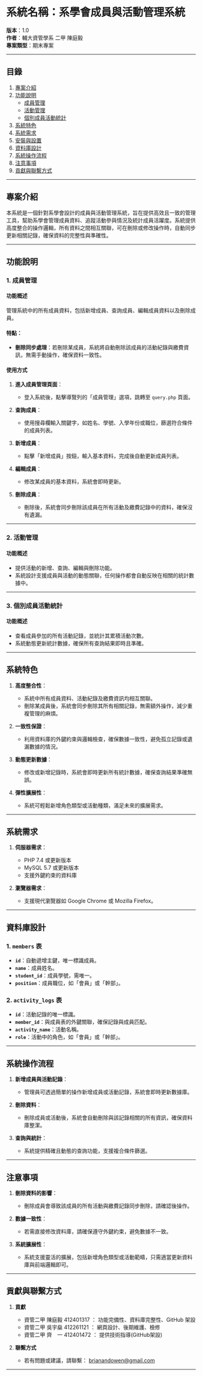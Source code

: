 # 系統名稱：系學會成員與活動管理系統  
**版本**：1.0  
**作者**：輔大資管學系 二甲 陳庭毅  
**專案類型**：期末專案  

---

## 目錄  
1. [專案介紹](#專案介紹)  
2. [功能說明](#功能說明)  
    - [成員管理](#1-成員管理)  
    - [活動管理](#2-活動管理)  
    - [個別成員活動統計](#3-個別成員活動統計)  
3. [系統特色](#系統特色)  
4. [系統需求](#系統需求)  
5. [安裝與設置](#安裝與設置)  
6. [資料庫設計](#資料庫設計)  
7. [系統操作流程](#系統操作流程)  
8. [注意事項](#注意事項)  
9. [貢獻與聯繫方式](#貢獻與聯繫方式)  

---

## 專案介紹  

本系統是一個針對系學會設計的成員與活動管理系統，旨在提供高效且一致的管理工具，幫助系學會管理成員資料、追蹤活動參與情況及統計成員活躍度。系統提供高度整合的操作邏輯，所有資料之間相互關聯，可在刪除或修改操作時，自動同步更新相關記錄，確保資料的完整性與準確性。

---

## 功能說明  

### 1. 成員管理  

#### 功能概述  
管理系統中的所有成員資料，包括新增成員、查詢成員、編輯成員資料以及刪除成員。  

#### 特點：  
- **刪除同步處理**：若刪除某成員，系統將自動刪除該成員的活動紀錄與繳費資訊，無需手動操作，確保資料一致性。  

#### 使用方式  
1. **進入成員管理頁面**：  
   - 登入系統後，點擊導覽列的「成員管理」選項，跳轉至 `query.php` 頁面。

2. **查詢成員**：  
   - 使用搜尋欄輸入關鍵字，如姓名、學號、入學年份或職位，篩選符合條件的成員列表。

3. **新增成員**：  
   - 點擊「新增成員」按鈕，輸入基本資料，完成後自動更新成員列表。

4. **編輯成員**：  
   - 修改某成員的基本資料，系統會即時更新。

5. **刪除成員**：  
   - 刪除後，系統會同步刪除該成員在所有活動及繳費記錄中的資料，確保沒有遺漏。

---

### 2. 活動管理  

#### 功能概述  
- 提供活動的新增、查詢、編輯與刪除功能。  
- 系統設計支援成員與活動的動態關聯，任何操作都會自動反映在相關的統計數據中。  

---

### 3. 個別成員活動統計  

#### 功能概述  
- 查看成員參加的所有活動記錄，並統計其累積活動次數。  
- 系統動態更新統計數據，確保所有查詢結果即時且準確。

---

## 系統特色  

1. **高度整合性**：  
   - 系統中所有成員資料、活動紀錄及繳費資訊均相互關聯。  
   - 刪除某成員後，系統會同步刪除其所有相關記錄，無需額外操作，減少重複管理的麻煩。  

2. **一致性保證**：  
   - 利用資料庫的外鍵約束與邏輯檢查，確保數據一致性，避免孤立記錄或遺漏數據的情況。  

3. **動態更新數據**：  
   - 修改或新增記錄時，系統會即時更新所有統計數據，確保查詢結果準確無誤。

4. **彈性擴展性**：  
   - 系統可輕鬆新增角色類型或活動種類，滿足未來的擴展需求。

---

## 系統需求  

1. **伺服器需求**：  
   - PHP 7.4 或更新版本  
   - MySQL 5.7 或更新版本  
   - 支援外鍵約束的資料庫  

2. **瀏覽器需求**：  
   - 支援現代瀏覽器如 Google Chrome 或 Mozilla Firefox。  

---

## 資料庫設計  

### 1. `members` 表  

- **`id`**：自動遞增主鍵，唯一標識成員。  
- **`name`**：成員姓名。  
- **`student_id`**：成員學號，需唯一。  
- **`position`**：成員職位，如「會員」或「幹部」。  

### 2. `activity_logs` 表  

- **`id`**：活動記錄的唯一標識。  
- **`member_id`**：與成員表的外鍵關聯，確保記錄與成員匹配。  
- **`activity_name`**：活動名稱。  
- **`role`**：活動中的角色，如「會員」或「幹部」。  

---

## 系統操作流程  

1. **新增成員與活動記錄**：  
   - 管理員可透過簡單的操作新增成員或活動記錄，系統會即時更新數據庫。  

2. **刪除資料**：  
   - 刪除成員或活動後，系統會自動刪除與該記錄相關的所有資訊，確保資料庫整潔。  

3. **查詢與統計**：  
   - 系統提供精確且動態的查詢功能，支援複合條件篩選。

---

## 注意事項  

1. **刪除資料的影響**：  
   - 刪除成員會導致該成員的所有活動與繳費記錄同步刪除，請確認後操作。  

2. **數據一致性**：  
   - 若需直接修改資料庫，請確保遵守外鍵約束，避免數據不一致。  

3. **系統擴展性**：  
   - 系統支援靈活的擴展，包括新增角色類型或活動範疇，只需適當更新資料庫與前端邏輯即可。  

---

## 貢獻與聯繫方式
1. **貢獻**
   - 資管二甲 陳庭毅 412401317 ： 功能完備性、資料庫完整性、GitHub 架設
   - 資管二甲 吳宇燊 412261121 ： 網頁設計、後期維護、檢修
   - 資管二甲 齊　一 412401472 ： 提供技術指導(GitHub架設)

2. **聯繫方式**
   - 若有問題或建議，請聯繫： brianandowen@gmail.com

---

